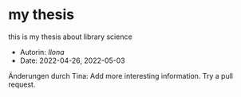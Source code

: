 # my thesis
this is my thesis about library science

- Autorin: *Ilona*
- Date: 2022-04-26, 2022-05-03


Änderungen durch Tina: Add more interesting information.
Try a pull request.
